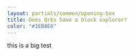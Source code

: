 ```yaml
---
layout: partials/common/opening-box
title: Does Orbs have a block explorer?
color: "#1EB8E6"
---
```


this is a big test
